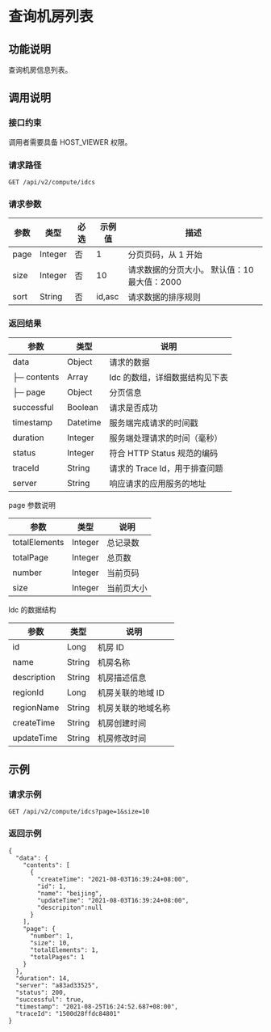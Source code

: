 查询机房列表 
===========================



功能说明 
-------------------------

查询机房信息列表。

调用说明 
-------------------------

### 接口约束 

调用者需要具备 HOST_VIEWER 权限。

### 请求路径 

`GET /api/v2/compute/idcs`

### 请求参数 



|  参数  |   类型    | 必选 |  示例值   |                             描述                             |
|------|---------|----|--------|------------------------------------------------------------|
| page | Integer | 否  | 1      | 分页页码，从 1 开始                                                |
| size | Integer | 否  | 10     | 请求数据的分页大小。 默认值：10 最大值：2000 |
| sort | String  | 否  | id,asc | 请求数据的排序规则                                                  |



### 返回结果 



|     参数      |    类型    |          说明          |
|-------------|----------|----------------------|
| data        | Object   | 请求的数据                |
| ├─ contents | Array    | Idc 的数组，详细数据结构见下表    |
| ├─ page     | Object   | 分页信息                 |
| successful  | Boolean  | 请求是否成功               |
| timestamp   | Datetime | 服务端完成请求的时间戳          |
| duration    | Integer  | 服务端处理请求的时间（毫秒）       |
| status      | Integer  | 符合 HTTP Status 规范的编码 |
| traceId     | String   | 请求的 Trace Id，用于排查问题  |
| server      | String   | 响应请求的应用服务的地址         |



page 参数说明


|      参数       |   类型    |  说明   |
|---------------|---------|-------|
| totalElements | Integer | 总记录数  |
| totalPage     | Integer | 总页数   |
| number        | Integer | 当前页码  |
| size          | Integer | 当前页大小 |



Idc 的数据结构


|     参数      |   类型   |     说明     |
|-------------|--------|------------|
| id          | Long   | 机房 ID      |
| name        | String | 机房名称       |
| description | String | 机房描述信息     |
| regionId    | Long   | 机房关联的地域 ID |
| regionName  | String | 机房关联的地域名称  |
| createTime  | String | 机房创建时间     |
| updateTime  | String | 机房修改时间     |



示例 
-----------------------

### 请求示例 

`GET /api/v2/compute/idcs?page=1&size=10`

### 返回示例 

```unknow
{
  "data": {
    "contents": [
      {
        "createTime": "2021-08-03T16:39:24+08:00",
        "id": 1,
        "name": "beijing",
        "updateTime": "2021-08-03T16:39:24+08:00",
        "descripiton":null
      }
    ],
    "page": {
      "number": 1,
      "size": 10,
      "totalElements": 1,
      "totalPages": 1
    }
  },
  "duration": 14,
  "server": "a83ad33525",
  "status": 200,
  "successful": true,
  "timestamp": "2021-08-25T16:24:52.687+08:00",
  "traceId": "1500d28ffdc84801"
}
```


